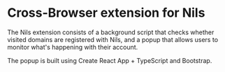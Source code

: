 # Cross-Browser extension for Nils

The Nils extension consists of a background script that checks whether visited domains are registered with Nils, and a popup that allows users to monitor what's happening with their account.

The popup is built using Create React App + TypeScript and Bootstrap.